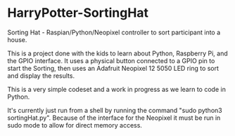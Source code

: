 # HarryPotter-SortingHat
Sorting Hat - Raspian/Python/Neopixel controller to sort participant into a house.

This is a project done with the kids to learn about Python, Raspberry Pi, and the GPIO interface.  It uses a physical button connected to a GPIO pin to start the Sorting, then uses an Adafruit Neopixel 12 5050 LED ring to sort and display the results.

This is a very simple codeset and a work in progress as we learn to code in Python.

It's currently just run from a shell by running the command "sudo python3 sortingHat.py".  Because of the interface for the Neopixel it must be run in sudo mode to allow for direct memory access.